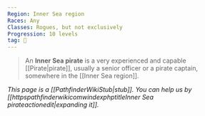 ```yaml
---
Region: Inner Sea region
Races: Any
Classes: Rogues, but not exclusively
Progression: 10 levels
tag: 🌊
---
```


> An **Inner Sea pirate** is a very experienced and capable [[Pirate|pirate]], usually a senior officer or a pirate captain, somewhere in the [[Inner Sea region]].



*This page is a [[PathfinderWikiStub|stub]]. You can help us by [[httpspathfinderwikicomwindexphptitleInner Sea pirateactionedit|expanding it]].*








